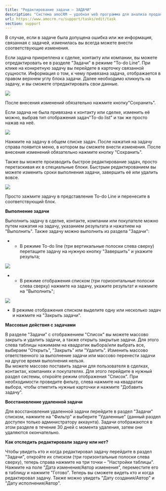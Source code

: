 ```yaml
---
title: "Редактирование задачи — ЗАДАЧИ"
description: "Система amoCRM – удобная web программа для анализа продаж, доступная в режиме online из любой точки мира! Подробности узнавайте по указанным на сайте телефонам в Москве."
url: https://www.amocrm.ru/support/tasks/edit/task
section: support
---
```


В случае, если в задаче была допущена ошибка или же информация, связанная с задачей, изменилась вы всегда можете внести соответствующие изменения.

Если задача прикреплена к сделке, контакту или компании, вы можете отредактировать ее в разделе "Задачи" в режиме "To-do Line". При клике на конкретную задачу вы перейдете в карточку связанной сущности. Информация о том, к чему привязана задача, отображается в правом верхнем углу блока задачи. Далее необходимо кликнуть на задачу, и вы сможете отредактировать свои данные.

![](/uploads/2019/06/task7.png)

После внесения изменений обязательно нажмите кнопку"Сохранить".

Если задача не была привязана к контакту или сделке, изменить её можно, выбрав тип отображения задач"To-do list" и так же просто нажав на неё.

![](/uploads/2019/06/task8.png)

Нажмите на задачу в общем списке задач. После нажатия на задачу справа появится меню, в котором вы сможете внести изменения. После внесения изменений обязательно нажмите кнопку "Сохранить".

Также вы можете производить быстрое редактирование задач, просто перетаскивая их в специальные блоки. Быстрым редактированием вы можете изменить сроки выполнения задачи, завершить её или удалить вовсе.

![](/uploads/2019/06/task9.png)

Просто зажмите задачу в представление To-do Line и перенесите в соответствующий блок.

**Выполнение задачи**

Выполнить задачу в сделке, контакте, компании или покупателе можно путем нажатия на задачу, указанием результата и нажатием на "Выполнить". Также задачу можно выполнить из раздела "Задачи":

- - В режиме To-do line (три вертикальные полоски слева сверху) перетащите задачу на нужную кнопку "Завершить" и укажите результа;

![](/uploads/2019/06/complete_task1.png)

- - В режиме отображения списком (три горизонтальные полоски слева сверху) нажмите на задачу, укажите результат и нажмите на "Выполнить";

![](/uploads/2019/06/complete_task2.png)

- В режиме отображения списком выделите одну или несколько задач и нажмите на "Закрыть задачи".

**Массовые действия с задачами**

В разделе "Задачи" с отображением "Список" вы можете массово закрыть и удалить задачи, а также открыть закрытые задачи. Для этого слева таблицы нажимаем на квадратик выбора/или выбрать все, выбираем "Открыть", "Закрыть" или "Удалить". Изменить массово ответственного за выполнение задачи или массово перенести задачи на другое время выполнения нельзя.  
Вы можете массово поставить задачи для пользователя в сделках, контактах, компаниях и покупателях. Для этого перейдите в нужный раздел системы, откройте режим отображения "Список". При необходимости проведите фильтр, слева нажмите на квадратик выбора, чтобы отметить нужные карточки и нажмите "Добавить задачу".

**Восстановление удаленной задачи**

Для восстановления удаленной задачи перейдите в раздел "Задачи" списком, нажмите на "Фильтр" и выберите "Удаленные" (данный раздел доступен только администратору аккаунта). Задачи отображаются в этом разделе в течение 30 дней с момента удаления, затем они удаляются окончательно.

**Как отследить редактировали задачу или нет?**

Чтобы увидеть кто и когда редактировал задачу перейдите в раздел "Задачи", откройте их списком (три горизонтальные полоски слева сверху), теперь справа нажмите на три точки – "Настройки таблицы". Нажмите на поле "Дата изменения/Автор изменения", переместите его в таблицу и нажмите "Готово". Теперь вы сможете видеть кто и когда редактировал задачу. Также можно увидеть "Дату создания/Автор" и "Дату исполнения/Автор".